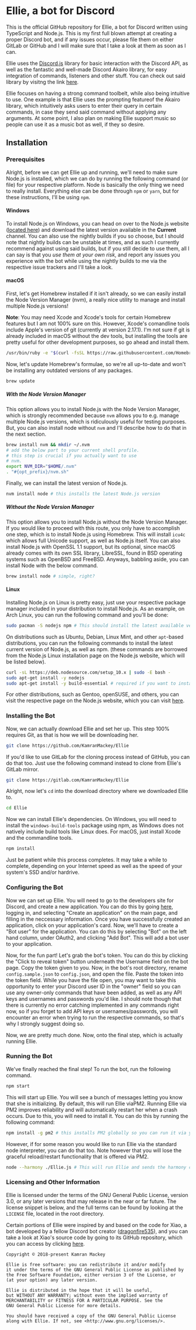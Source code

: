 # Ellie, a bot for Discord

This is the official GitHub repository for Ellie, a bot for Discord written using TypeScript and Node.js. This is my
first full blown attempt at creating a proper Discord bot, and if any issues occur, please file them on either GitLab
or GitHub and I will make sure that I take a look at them as soon as I can.

Ellie uses the [Discord.js](https://github.com/discordjs/discord.js) library for basic interaction with the Discord
API, as well as the fantastic and well-made Discord Akairo library, for easy integration of commands, listeners and
other stuff. You can check out said library by visitng the link [here](https://github.com/1Computer1/discord-akairo).

Ellie focuses on having a strong command toolbelt, while also being intuitive to use. One example is that Ellie uses
the prompting featureof the Akairo library, which intuitively asks users to enter their query in certain commands,
in case they send said command without applying  any arguments. At some point, I also plan on making Ellie support
music so people can use it as a music bot as well, if they so desire.

## Installation

### Prerequisites

Alright, before we can get Ellie up and running, we'll need to make sure Node.js is installed, which we can do by
running the following command (or file) for your respective platform. Node is basically the only thing we need to
really install. Everything else can be done through `npm` or `yarn`, but for these instructions, I'll be using `npm`.

#### Windows

To install Node.js on Windows, you can head on over to the Node.js website ([located here](https://nodejs.org)) and
download the latest version available in the **Current** channel. You can also use the nightly builds if you so choose,
but I should note that nightly builds can be unstable at times, and as such I currently recommend against using said
builds, but if you still decide to use them, all I can say is that you _use them at your own risk_, and report any
issues you experience with the bot while using the nightly builds to me via the respective issue trackers and I'll
take a look.

#### macOS

First, let's get Homebrew installed if it isn't already, so we can easily install the Node Version Manager (nvm), a
really nice utility to manage and install multiple Node.js versions! 

**Note**: You may need Xcode and Xcode's tools for certain Homebrew features but I am not 100% sure on this. However, 
Xcode's comandline tools include Apple's version of git (currently at version 2.17.1). I'm not sure if git is already 
included in macOS without the dev  tools, but installing the tools are pretty useful for other development purposes, 
so go ahead and install them.

```bash
/usr/bin/ruby -e "$(curl -fsSL https://raw.githubusercontent.com/Homebrew/install/master/install)"
```

Now, let's update Homebrew's formulae, so we're all up-to-date and won't be installing any outdated versions of any
packages.

```bash
brew update
```

##### With the Node Version Manager
This option allows you to install Node.js with the Node Version Manager, which is strongly recommended because `nvm`
allows you to e.g. manage multiple Node.js versions, which is ridiculously useful for testing purposes. But, you can
also install node without `nvm` and I'll describe how to do that in the next section.

```bash
brew install nvm && mkdir ~/.nvm
# add the below part to your current shell profile.
# this step is crucial if you actually want to use
# nvm.
export NVM_DIR="$HOME/.nvm"
. "#{opt_prefix}/nvm.sh"
```

Finally, we can install the latest version of Node.js.

```bash
nvm install node # this installs the latest Node.js version
```

##### Without the Node Version Manager
This option allows you to install Node.js without the Node Version Manager. If you would like to proceed with this route,
you only have to accomplish one step, which is to install Node.js using Homebrew. This will install `icu4c` which allows
full Unicode support, as well as Node.js itself. You can also install Node.js with OpenSSL 1.1 support, but its optional, 
since macOS already comes with its own SSL library, LibreSSL, found in BSD operating systems such as OpenBSD and FreeBSD. 
Anyways, babbling aside, you can install Node with the below command.

```bash
brew install node # simple, right?
```

#### Linux

Installing Node.js on Linux is pretty easy, just use your respective package manager included in your distribution 
to install Node.js. As an example, on Arch Linux, you can run the following command and you'll be done:

```bash
sudo pacman -S nodejs npm # This should install the latest available version of Node.js, as well as npm.
```

On distributions such as Ubuntu, Debian, Linux Mint, and other `apt`-based distributions, you can run the following
commands to install the latest current version of Node.js, as well as npm. (these commands are borrowed from the
Node.js Linux installation page on the Node.js website, which will be listed below).

```bash
curl -sL https://deb.nodesource.com/setup_10.x | sudo -E bash -
sudo apt-get install -y nodejs
sudo apt-get install -y build-essential # required if you want to install native Node.js modules via npm!
```

For other distributions, such as Gentoo, openSUSE, and others, you can visit the respective page on the Node.js
website, which you can visit [here](https://nodejs.org/en/download/package-manager/).

### Installing the Bot

Now, we can actually download Ellie and set her up. This step 100% requires Git, as that is how we will 
be downloading her.

```bash
git clone https://github.com/KamranMackey/Ellie
```

If you'd like to use GitLab for the cloning process instead of GitHub, you can do that too. Just use 
the following command instead to clone from Ellie's GitLab mirror.

```bash
git clone https://gitlab.com/KamranMackey/Ellie
```

Alright, now let's `cd` into the download directory where we downloaded Ellie to.

```bash
cd Ellie
```

Now we can install Ellie's dependencies. On Windows, you will need to install the `windows-build-tools` 
package using npm, as Windows does not natively include build tools like Linux does. For macOS, just 
install Xcode and the commandline tools.

```bash
npm install
```

Just be patient while this process completes. It may take a while to complete, depending on your Internet 
speed as well as the speed of your system's SSD and/or hardrive.

### Configuring the Bot

Now we can set up Ellie. You will need to go to the developers site for Discord, and create a new application.
You can do this by going [here](https://discordapp.com/developers/applications/), logging in, and selecting
"Create an application" on the main page, and filling in the neccessary information. Once you have
successfully created an application, click on your application's card. Now, we'll have to create a
"Bot user" for the application. You can do this by selecting "Bot" on the left hand column, under
OAuth2, and clicking "Add Bot". This will add a bot user to your application.

Now, for the fun part! Let's grab the bot's token. You can do this by clicking the "Click to reveal token"
button underneath the Username field on the bot page. Copy the token given to you. Now, in the bot's root
directory, rename `config.sample.json` to `config.json`, and open the file. Paste the token into the token
field. While you have the file open, you may want to take this opportunity to enter your Discord user ID
in the "owner" field so you can use any owner-only commands that have been added, as well as any API keys
and usernames and passwords you'd like. I should note though that there is currently no error catching
implemented in any commands right now, so if you forget to add API keys or usernames/passwords, you will
encounter an error when trying to run the respective commands, so that's why I strongly suggest doing so.

Now, we are pretty much done. Now, onto the final step, which is actually running Ellie.

### Running the Bot

We've finally reached the final step! To run the bot, run the following command.

```bash
npm start
```

This will start up Ellie. You will see a bunch of messages letting you know that she is initializing. By
default,  this will run Ellie viaPM2. Running Ellie via PM2 improves reliability and will automatically
restart her when a  crash occurs. Due to this, you will need to install it. You can do this by running
the following command:

```bash
npm install -g pm2 # this installs PM2 globally so you can run it via your terminal of choice.
```

However, if for some reason you would like to run Ellie via the standard node interpreter, you can do
that too. Note however that you will lose the graceful reload/restart functionality that is offered via
PM2.

```bash
node --harmony ./Ellie.js # This will run Ellie and sends the harmony command-line flag to Node.
```

### Licensing and Other Information
Ellie is licensed under the terms of the GNU General Public License, version 3.0, or any later versions that
may release in the near or far future. The license snippet is below, and the full terms can be found by looking 
at the `LICENSE` file, located in the root directory.

Certain portions of Ellie were inspired by and based on the code for Xiao, a bot developed by a fellow Discord
bot creator ([dragonfire535](https://github.com/dragonfire535)), and you can take a look at Xiao's source code 
by going to its GitHub repository, which you can access by clicking [here](https://github.com/dragonfire535/Xiao).

    Copyright © 2018-present Kamran Mackey

    Ellie is free software: you can redistribute it and/or modify
    it under the terms of the GNU General Public License as published by
    the Free Software Foundation, either version 3 of the License, or
    (at your option) any later version.

    Ellie is distributed in the hope that it will be useful,
    but WITHOUT ANY WARRANTY; without even the implied warranty of
    MERCHANTABILITY or FITNESS FOR A PARTICULAR PURPOSE. See the
    GNU General Public License for more details.

    You should have received a copy of the GNU General Public License
    along with Ellie. If not, see <http://www.gnu.org/licenses/>.